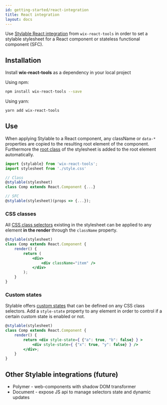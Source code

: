 ```yaml
---
id: getting-started/react-integration
title: React integration
layout: docs
---
```


Use [Stylable React integration](https://github.com/wix/wix-react-tools/blob/master/docs/react-component-features/stylable.md) from `wix-react-tools` in order to set a stylable stylesheet for a React component or stateless functional component (SFC).


## Installation

Install **wix-react-tools** as a dependency in your local project

Using npm:
```bash
npm install wix-react-tools --save
```

Using yarn:
```bash
yarn add wix-react-tools
```

## Use

When applying Stylable to a React component, any className or `data-*` properties are copied to the resulting root element of the component. Furthermore the [root class](../references/root.md) of the stylesheet is added to the root element automatically.

```jsx 
import {stylable} from 'wix-react-tools';
import stylesheet from './style.css'

// Class
@stylable(stylesheet)
class Comp extends React.Component {...}

// SFC
@stylable(stylesheet)(props => {...});
```

### CSS classes

All [CSS class selectors](../references/class-selectors.md) existing in the stylesheet can be applied to any element **in the render** through the `className` property.

```jsx 
@stylable(stylesheet)
class Comp extends React.Component {
    render() {
        return (
            <div>
                <div className="item" />
            </div>
        );
    }
}
```

### Custom states

Stylable offers [custom states](../references/pseudo-classes.md) that can be defined on any CSS class selectors. Add a `style-state` property to any element in order to control if a certain custom state is enabled or not.  

```jsx 
@stylable(stylesheet)
class Comp extends React.Component {
    render() {
        return <div style-state={ {"a": true, "b": false} } >
            <div style-state={ {"x": true, "y": false} } />
        </div>;
    }
}
```

## Other Stylable integrations (future)

* Polymer - web-components with shadow DOM transformer
* Document - expose JS api to manage selectors state and dynamic updates
